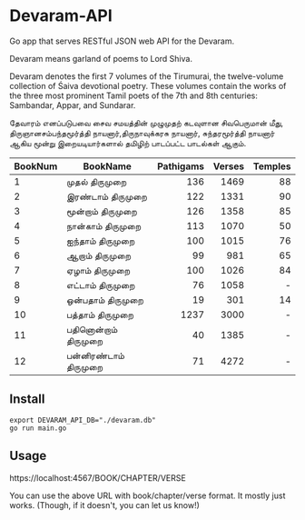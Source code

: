 # Devaram-API

Go app that serves RESTful JSON web API for the Devaram.

Devaram means garland of poems to Lord Shiva.

Devaram denotes the first 7 volumes of the Tirumurai, the twelve-volume collection of Śaiva devotional poetry. These volumes contain the works of the three most prominent Tamil poets of the 7th and 8th centuries: Sambandar, Appar, and Sundarar.

தேவாரம் எனப்படுபவை சைவ சமயத்தின் முழுமுதற் கடவுளான சிவபெருமான் மீது, திருஞானசம்பந்தமூர்த்தி நாயனார்,திருநாவுக்கரசு நாயனார், சுந்தரமூர்த்தி நாயனார் ஆகிய மூன்று இறையடியார்களால் தமிழிற் பாடப்பட்ட பாடல்கள் ஆகும். 


| BookNum  | BookName  | Pathigams  | Verses  | Temples  |
|---|---|---:|---:|---:|
|  1 |  முதல் திருமுறை   |  136 |  1469 | 88  |
|  2 |  இரண்டாம் திருமுறை   | 122  | 1331  | 90  |
|  3 | மூன்றாம் திருமுறை  | 126  | 1358  | 85  |
|  4 | நான்காம் திருமுறை  | 113  | 1070  | 50  |
|  5 | ஐந்தாம் திருமுறை  |100   | 1015  | 76  |
|  6 | ஆறாம் திருமுறை  | 99  | 981  | 65  |
|  7 | ஏழாம் திருமுறை  |100   |1026   |84   |
|  8 | எட்டாம் திருமுறை  | 76  | 1058  | - |
|  9 | ஒன்பதாம் திருமுறை  | 19  | 301  | 14  |
| 10  | பத்தாம் திருமுறை  | 1237  | 3000  | -  |
| 11  | பதினொன்றாம் திருமுறை  | 40  | 1385  | -  |
| 12  | பன்னிரண்டாம் திருமுறை  | 71  | 4272  | -  |

 

## Install

```
export DEVARAM_API_DB="./devaram.db"
go run main.go
```


## Usage
https://localhost:4567/BOOK/CHAPTER/VERSE

You can use the above URL with book/chapter/verse format. It mostly just works. (Though, if it doesn't, you can let us know!)
